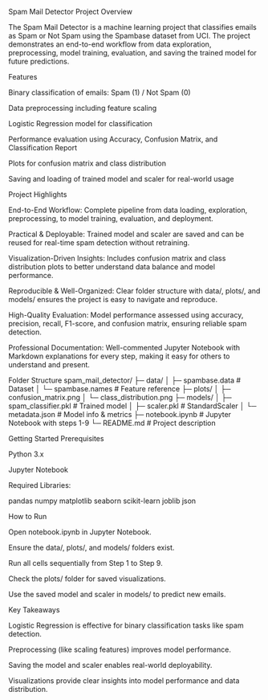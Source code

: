 Spam Mail Detector
Project Overview

The Spam Mail Detector is a machine learning project that classifies emails as Spam or Not Spam using the Spambase dataset from UCI. The project demonstrates an end-to-end workflow from data exploration, preprocessing, model training, evaluation, and saving the trained model for future predictions.

Features

Binary classification of emails: Spam (1) / Not Spam (0)

Data preprocessing including feature scaling

Logistic Regression model for classification

Performance evaluation using Accuracy, Confusion Matrix, and Classification Report

Plots for confusion matrix and class distribution

Saving and loading of trained model and scaler for real-world usage

Project Highlights

End-to-End Workflow: Complete pipeline from data loading, exploration, preprocessing, to model training, evaluation, and deployment.

Practical & Deployable: Trained model and scaler are saved and can be reused for real-time spam detection without retraining.

Visualization-Driven Insights: Includes confusion matrix and class distribution plots to better understand data balance and model performance.

Reproducible & Well-Organized: Clear folder structure with data/, plots/, and models/ ensures the project is easy to navigate and reproduce.

High-Quality Evaluation: Model performance assessed using accuracy, precision, recall, F1-score, and confusion matrix, ensuring reliable spam detection.

Professional Documentation: Well-commented Jupyter Notebook with Markdown explanations for every step, making it easy for others to understand and present.

Folder Structure
spam_mail_detector/
├─ data/
│  ├─ spambase.data         # Dataset
│  └─ spambase.names        # Feature reference
├─ plots/
│  ├─ confusion_matrix.png
│  └─ class_distribution.png
├─ models/
│  ├─ spam_classifier.pkl   # Trained model
│  ├─ scaler.pkl             # StandardScaler
│  └─ metadata.json          # Model info & metrics
├─ notebook.ipynb           # Jupyter Notebook with steps 1-9
└─ README.md                # Project description

Getting Started
Prerequisites

Python 3.x

Jupyter Notebook

Required Libraries:

pandas
numpy
matplotlib
seaborn
scikit-learn
joblib
json

How to Run

Open notebook.ipynb in Jupyter Notebook.

Ensure the data/, plots/, and models/ folders exist.

Run all cells sequentially from Step 1 to Step 9.

Check the plots/ folder for saved visualizations.

Use the saved model and scaler in models/ to predict new emails.

Key Takeaways

Logistic Regression is effective for binary classification tasks like spam detection.

Preprocessing (like scaling features) improves model performance.

Saving the model and scaler enables real-world deployability.

Visualizations provide clear insights into model performance and data distribution.